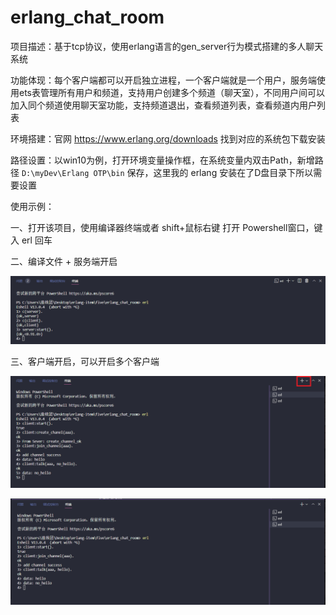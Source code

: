 # erlang_chat_room

项目描述：基于tcp协议，使用erlang语言的gen_server行为模式搭建的多人聊天系统

功能体现：每个客户端都可以开启独立进程，一个客户端就是一个用户，服务端使用ets表管理所有用户和频道，支持用户创建多个频道（聊天室），不同用户间可以加入同个频道使用聊天室功能，支持频道退出，查看频道列表，查看频道内用户列表

环境搭建：官网 https://www.erlang.org/downloads 找到对应的系统包下载安装

路径设置：以win10为例，打开环境变量操作框，在系统变量内双击Path，新增路径 `D:\myDev\Erlang OTP\bin` 保存，这里我的 erlang 安装在了D盘目录下所以需要设置

使用示例：

一、打开该项目，使用编译器终端或者 shift+鼠标右键 打开 Powershell窗口，键入 erl 回车

二、编译文件 + 服务端开启

![1663499877716](image/README/1663499877716.png)

三、客户端开启，可以开启多个客户端

![1663500517414](image/README/1663500517414.png)

![1663500334520](image/README/1663500334520.png)
